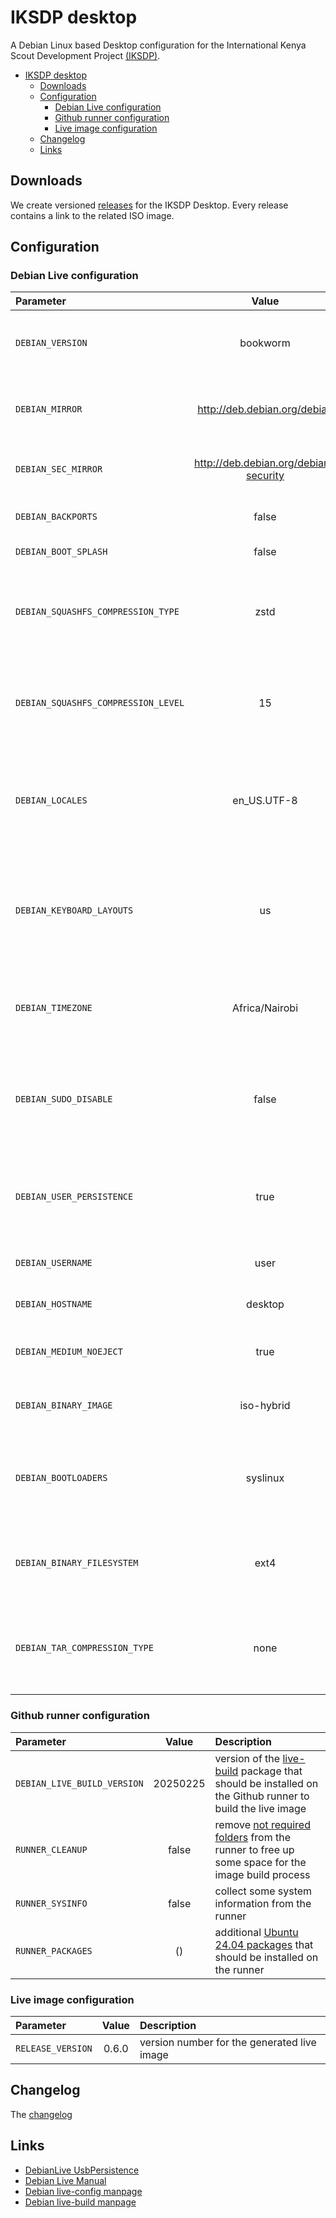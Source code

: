 # IKSDP desktop

A Debian Linux based Desktop configuration for the International Kenya Scout Development Project [(IKSDP)](https://iksdpnyandiwa.net/).

- [IKSDP desktop](#iksdp-desktop)
  - [Downloads](#downloads)
  - [Configuration](#configuration)
    - [Debian Live configuration](#debian-live-configuration)
    - [Github runner configuration](#github-runner-configuration)
    - [Live image configuration](#live-image-configuration)
  - [Changelog](#changelog)
  - [Links](#links)

## Downloads

We create versioned [releases](https://github.com/batchworksde/iksdp_desktop/releases) for the IKSDP Desktop. Every release contains a link to the related ISO image.

## Configuration

### Debian Live configuration

| Parameter   | Value       | Description     |
| :---        | :----:      | :---            |
| `DEBIAN_VERSION` | bookworm | The [Debian release](https://www.debian.org/releases/index.en.html) that should be used for the live image |
| `DEBIAN_MIRROR` | http://deb.debian.org/debian | Debian mirror [Url](http://deb.debian.org/) selected from the [mirror list](https://www.debian.org/mirror/list) |
| `DEBIAN_SEC_MIRROR` | http://deb.debian.org/debian-security | Debian mirror [Url](http://deb.debian.org/) for the security packages |
| `DEBIAN_BACKPORTS` | false | Debian backport packages |
| `DEBIAN_BOOT_SPLASH` | false | boot splash screen |
| `DEBIAN_SQUASHFS_COMPRESSION_TYPE` | zstd | [compression algorithm](https://manpages.debian.org/bookworm/live-build/lb_config.1.en.html#chroot~3) that should be used for the root filesystem image |
| `DEBIAN_SQUASHFS_COMPRESSION_LEVEL` | 15 | [compression level](https://manpages.debian.org/bookworm/live-build/lb_config.1.en.html#chroot~2) that should be used for the root filesystem image |
| `DEBIAN_LOCALES` | en_US.UTF-8 | comma separated list of [locales](https://wiki.debian.org/Locale) that should be available in the live image |
| `DEBIAN_KEYBOARD_LAYOUTS` | us | comma separated list of [keyboard leyouts](https://www.debian.org/doc/manuals/debian-reference/ch08.en.html#_the_keyboard_input) that should be available in the live image |
| `DEBIAN_TIMEZONE` | Africa/Nairobi | [time zone](https://wiki.debian.org/TimeZoneChanges) that should be configured in the live image |
| `DEBIAN_SUDO_DISABLE` | false | Disables [sudo and policykit](https://manpages.debian.org/bookworm/open-infrastructure-system-config/live-config.7.en.html#live~23), the user cannot gain root privileges on the live system |
| `DEBIAN_USER_PERSISTENCE` | true | The user home should be [persisted](https://live-team.pages.debian.net/live-manual/html/live-manual/customizing-run-time-behaviours.en.html#556) on some attached (USB) storage |
| `DEBIAN_USERNAME` | user | username for the live user |
| `DEBIAN_HOSTNAME` | desktop | hostname for the live linux |
| `DEBIAN_MEDIUM_NOEJECT` | true | (do not) request to eject the CD on shutdown |
| `DEBIAN_BINARY_IMAGE` | iso-hybrid | image type to build (options are iso|iso-hybrid|netboot|tar|hdd) |
| `DEBIAN_BOOTLOADERS` | syslinux | which bootloaders to use in the generated image (options are grub-legacy|grub-pc|syslinux|grub-efi) |
| `DEBIAN_BINARY_FILESYSTEM` | ext4 | filesystem to be used in the image type (options are fat16|fat32|ext2|ext3|ext4|ntfs) |
| `DEBIAN_TAR_COMPRESSION_TYPE` | none | compression program to be used to compress tarballs (options are bzip2|gzip|lzip|xz|none) |

### Github runner configuration

| Parameter   | Value       | Description     |
| :---        | :----:      | :---            |
| `DEBIAN_LIVE_BUILD_VERSION` | 20250225 | version of the [live-build](https://packages.debian.org/bookworm/live-build) package that should be installed on the Github runner to build the live image |
| `RUNNER_CLEANUP` | false | remove [not required folders](https://github.com/actions/runner-images/issues/10386) from the runner to free up some space for the image build process |
| `RUNNER_SYSINFO` | false | collect some system information from the runner |
| `RUNNER_PACKAGES` | () | additional [Ubuntu 24.04 packages](https://packages.ubuntu.com/) that should be installed on the runner |

### Live image configuration

| Parameter   | Value       | Description     |
| :---        | :----:      | :---            |
| `RELEASE_VERSION` | 0.6.0 | version number for the generated live image |

## Changelog

The [changelog](CHANGELOG.md)

## Links

- [DebianLive UsbPersistence](https://wiki.debian.org/DebianLive/LiveUsbPersistence)
- [Debian Live Manual](https://live-team.pages.debian.net/live-manual/html/live-manual/index.en.html)
- [Debian live-config manpage](https://manpages.debian.org/bookworm/live-config-doc/live-config.7.en.html)
- [Debian live-build manpage](https://manpages.debian.org/bookworm/live-build/live-build.7.en.html)